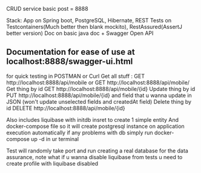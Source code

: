 CRUD service
basic post = 8888

Stack:
App on Spring boot, PostgreSQL, Hibernate, REST
Tests on Testcontainers(Much better then blank mockito), RestAssured(AssertJ better version)
Doc on basic java doc + Swagger Open API
## Documentation for ease of use at localhost:8888/swagger-ui.html
for quick testing in POSTMAN or Curl
Get all stuff : GET http://localhost:8888/api/mobile or GET http://localhost:8888/api/mobile/
Get thing by id GET http://localhost:8888/api/mobile/{id}
Update thing by id PUT  http://localhost:8888/api/mobile/{id} and field that u wanna update in JSON (won't update unselected fields and createdAt field)
Delete thing by id DELETE http://localhost:8888/api/mobile/{id}

Also includes liquibase with initdb insret to create 1 simple entity
And docker-compose file so it will create postgresql instance on application execution automatically
if any problems with db simply run docker-compose up -d in ur terminal


Test will randomly take port and run creating a real database for the data assurance, note what if u wanna disable liquibase from tests u need to create profile with liquibase disabled
